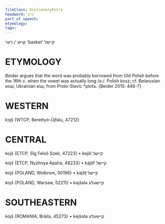 ```yaml
---
fileClass: DictionaryEntry
headword: קויש
part_of_speech: 
etymology: 
tags: 
---
```

קויש
־ן
דער
'basket'
קיישל

ETYMOLOGY
===========
Beider argues that the word was probably borrowed from Old Polish before the 16th c. when the vowel was actually long /oː/.
Polish kosz; cf. Belarusian кош; Ukrainian кіш; from Proto-Slavic *plotъ.
{Beider 2015: 446-7}

WESTERN
========

kɔjš {WTCP, Berettyó-Újfalu, 47212}

CENTRAL
========

kojš {ETCP, Sîg Felső Szek, 47223}
	•	kejšl קיישל

kojš {ETCP, Nyzhnya Apsha, 48233}
	•	kajšlʲ קיישל

kojš {POLAND, Wolbrom, 50196}
	•	kajšɫ̩ קיישל

kojš {POLAND, Warsaw, 52211}
	•	kajšalə קיישעלע

SOUTHEASTERN
==============

kojš {ROMANIA, Brăila, 45273}
	•	kejšαlə קיישעלע
